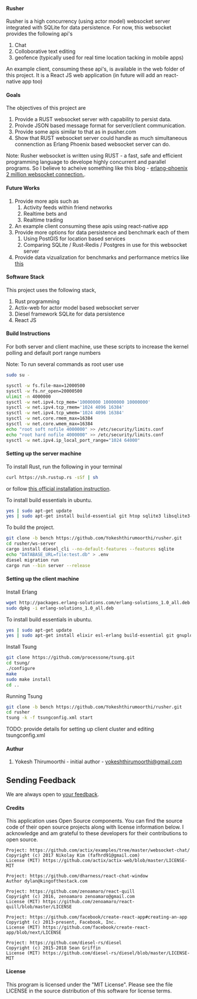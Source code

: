 #### Rusher
Rusher is a high concurrency (using actor model) websocket server integrated with SQLite for data persistence.
For now, this websocket provides the following api's
1. Chat
2. Colloborative text editing
3. geofence (typically used for real time location tacking in mobile apps)

An example client, consuming these api's, is available in the web folder of this project.
It is a React JS web application (in future will add an react-native app too) 

#### Goals
The objectives of this project are 
1. Provide a RUST websocket server with capability to persist data.
2. Proivde JSON based message format for server/client communication. 
3. Provide some apis similar to that as in pusher.com
4. Show that RUST websocket server could handle as much simultaneous connenction as Erlang Phoenix based websocket server can do. 
 
Note: Rusher websocket is written using RUST - a fast, safe and efficient  programming language to develope
highly concurrent and parallel programs. So I believe to acheive something like this blog - [erlang-phoenix 2 million websocket connection.]( http://phoenixframework.org/blog/the-road-to-2-million-websocket-connections).

#### Future Works
1. Provide more apis such as
    1. Activity feeds within friend networks
    2. Realtime bets and
    3. Realtime trading
2. An example client consuming these apis using react-native app    
3. Provide more options for data persistence and benchmark each of them
    1. Using PostGIS for location based services
    2. Comparing SQLite / Rust-Redis / Postgres in use for this websocket server
4. Provide data vizualization for benchmarks and performance metrics like [this](https://www.techempower.com/benchmarks/#section=test&runid=fd07b64e-47ce-411e-8b9b-b13368e988c6)    

#### Software Stack

This project uses the following stack,
1. Rust programming
2. Actix-web for actor model based websocket server
3. Diesel framework SQLite for data persistence
4. React JS

#### Build Instructions
For both server and client machine, use these scripts to increase the kernel polling and default port range numbers

Note: To run several commands as root user use 

```bash
sudo su -
```

```bash
sysctl -w fs.file-max=12000500
sysctl -w fs.nr_open=20000500
ulimit -n 4000000
sysctl -w net.ipv4.tcp_mem='10000000 10000000 10000000'
sysctl -w net.ipv4.tcp_rmem='1024 4096 16384'
sysctl -w net.ipv4.tcp_wmem='1024 4096 16384'
sysctl -w net.core.rmem_max=16384
sysctl -w net.core.wmem_max=16384
echo "root soft nofile 4000000" >> /etc/security/limits.conf
echo "root hard nofile 4000000" >> /etc/security/limits.conf
sysctl -w net.ipv4.ip_local_port_range="1024 64000"
```

#### Setting up the server machine
To install Rust, run the following in your terminal

```bash
curl https://sh.rustup.rs -sSf | sh
```
or follow [this official installation instruction]( https://www.rust-lang.org/en-US/install.html).

To install build essentials in ubuntu.

```bash
yes | sudo apt-get update
yes | sudo apt-get install build-essential git htop sqlite3 libsqlite3-dev
```
To build the project.

```bash
git clone -b bench https://github.com/Yokeshthirumoorthi/rusher.git
cd rusher/ws-server
cargo install diesel_cli --no-default-features --features sqlite
echo "DATABASE_URL=file:test.db" > .env
diesel migration run
cargo run --bin server --release
```
    
#### Setting up the client machine
Install Erlang

```bash
wget http://packages.erlang-solutions.com/erlang-solutions_1.0_all.deb
sudo dpkg -i erlang-solutions_1.0_all.deb
```
To install build essentials in ubuntu.

```bash
yes | sudo apt-get update
yes | sudo apt-get install elixir esl-erlang build-essential git gnuplot libtemplate-perl autoconf htop
```
Install Tsung

```bash
git clone https://github.com/processone/tsung.git
cd tsung/
./configure
make
sudo make install
cd ..
```

Running Tsung
```bash
git clone -b bench https://github.com/Yokeshthirumoorthi/rusher.git
cd rusher
tsung -k -f tsungconfig.xml start
```

TODO: provide details for setting up client cluster and editing tsungconfig.xml

#### Authur

1. Yokesh Thirumoorthi - initial author - yokeshthirumoorthi@gmail.com

## Sending Feedback

We are always open to [your feedback](https://github.com/Yokeshthirumoorthi/rusher/issues).

#### Credits
This application uses Open Source components. You can find the source code of their open source projects along with license information below. I acknowledge and am grateful to these developers for their contributions to open source.

```
Project: https://github.com/actix/examples/tree/master/websocket-chat/
Copyright (c) 2017 Nikolay Kim (fafhrd91@gmail.com)
License (MIT) https://github.com/actix/actix-web/blob/master/LICENSE-MIT

Project: https://github.com/dharness/react-chat-window
Author dylan@kingofthestack.com

Project: https://github.com/zenoamaro/react-quill
Copyright (c) 2016, zenoamaro zenoamaro@gmail.com
License (MIT) https://github.com/zenoamaro/react-quill/blob/master/LICENSE

Project: https://github.com/facebook/create-react-app#creating-an-app
Copyright (c) 2013-present, Facebook, Inc.
License (MIT) https://github.com/facebook/create-react-app/blob/next/LICENSE

Project: https://github.com/diesel-rs/diesel
Copyright (c) 2015-2018 Sean Griffin
License (MIT) https://github.com/diesel-rs/diesel/blob/master/LICENSE-MIT
```

#### License

This program is licensed under the "MIT License". Please see the file LICENSE in the source distribution of this software for license terms.
